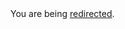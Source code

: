 <html><body>You are being <a href="https://raw.githubusercontent.com/jashkenas/backbone/master/README.md">redirected</a>.</body></html>